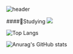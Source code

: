 ![header](https://capsule-render.vercel.app/api?type=slice&color=ffe6df&height=320&section=header&text=HI&nbsp;&fontSize=90&fontColor=890000)


####🐣Studying
<a href="https://github.com" target="_blank"><img src="https://img.shields.io/badge/github-181717?style=for-the-badge&logo=github&logoColor=white"/></a>


![Top Langs](https://github-readme-stats.vercel.app/api/top-langs/?username=Gray-Grazer&layout=compact&theme=rose)

![Anurag's GitHub stats](https://github-readme-stats.vercel.app/api?username=Gray-Grazer&show_icons=true&theme=rose)

<!--
**Gray-Grazer/Gray-Grazer** is a ✨ _special_ ✨ repository because its `README.md` (this file) appears on your GitHub profile.

Here are some ideas to get you started:

- 🔭 I’m currently working on ...
- 🌱 I’m currently learning ...
- 👯 I’m looking to collaborate on ...
- 🤔 I’m looking for help with ...
- 💬 Ask me about ...
- 📫 How to reach me: ...
- 😄 Pronouns: ...
- ⚡ Fun fact: ...
-->


